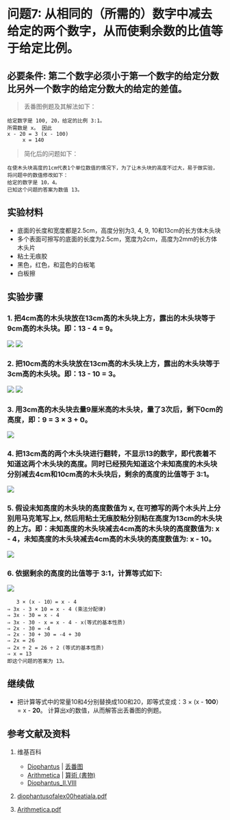# 问题7: 从相同的（所需的）数字中减去给定的两个数字，从而使剩余数的比值等于给定比例。

## 必要条件: 第二个数字必须小于第一个数字的给定分数比另外一个数字的给定分数大的给定的差值。

> 丢番图例题及其解法如下：
>  
	给定数字是 100, 20，给定的比例 3:1。
	所需数是 x。 因此 
	x - 20 = 3 (x - 100)
	     x = 140

> 简化后的问题如下：
>  
	在使木头块高度的1cm代表1个单位数值的情况下，为了让木头块的高度不过大，易于做实验，将问题中的数值修改如下：
	给定的数字是 10，4。
	已知这个问题的答案为数值 13。

## 实验材料

- 底面的长度和宽度都是2.5cm，高度分别为3, 4, 9, 10和13cm的长方体木头块
- 多个表面可擦写的底面的长度为2.5cm，宽度为2cm，高度为2mm的长方体木头片
- 粘土无痕胶
- 黑色，红色，和蓝色的白板笔
- 白板擦

## 实验步骤

### 1. 把4cm高的木头块放在13cm高的木头块上方，露出的木头块等于9cm高的木头块。即：13 - 4 = 9。
![](/images/函数和极限/丢番图的《算术》中典型的推演实验/卷1/问题7/1a1_1.jpg)
![](/images/函数和极限/丢番图的《算术》中典型的推演实验/卷1/问题7/1a1_2.jpg)

### 2. 把10cm高的木头块放在13cm高的木头块上方，露出的木头块等于3cm高的木头块。即：13 - 10 = 3。
![](/images/函数和极限/丢番图的《算术》中典型的推演实验/卷1/问题7/1a2_1.jpg)
![](/images/函数和极限/丢番图的《算术》中典型的推演实验/卷1/问题7/1a2_2.jpg)

### 3. 用3cm高的木头块去量9厘米高的木头块，量了3次后，剩下0cm的高度，即：9 = 3 × 3 + 0。
![](/images/函数和极限/丢番图的《算术》中典型的推演实验/卷1/问题7/1a3.jpg)

### 4. 把13cm高的两个木头块进行翻转，不显示13的数字，即代表着不知道这两个木头块的高度。同时已经预先知道这个未知高度的木头块分别减去4cm和10cm高的木头块后，剩余的高度的比值等于 3:1。
![](/images/函数和极限/丢番图的《算术》中典型的推演实验/卷1/问题7/1a4.jpg)

### 5. 假设未知高度的木头块的高度数值为 x, 在可擦写的两个木头片上分别用马克笔写上x, 然后用粘土无痕胶粘分别粘在高度为13cm的木头块的上方。即：未知高度的木头块减去4cm高的木头块的高度数值为: x - 4，未知高度的木头块减去4cm高的木头块的高度数值为: x - 10。
![](/images/函数和极限/丢番图的《算术》中典型的推演实验/卷1/问题7/1a5.jpg)

### 6. 依据剩余的高度的比值等于 3:1，计算等式如下: 
![](/images/函数和极限/丢番图的《算术》中典型的推演实验/卷1/问题7/1a6.jpg)

	   3 × (x - 10）= x - 4
	⇒ 3x - 3 × 10 = x - 4 (乘法分配律)
	⇒ 3x - 30 = x - 4
	⇒ 3x - 30 - x = x - 4 - x(等式的基本性质)
	⇒ 2x - 30 = -4
	⇒ 2x - 30 + 30 = -4 + 30
	⇒ 2x = 26
	⇒ 2x ÷ 2 = 26 ÷ 2 (等式的基本性质) 
	⇒ x = 13
	即这个问题的答案为 13。

## 继续做

- 把计算等式中的常量10和4分别替换成100和20，即等式变成：3 × (x - **100**）= x - **20**。 计算出x的数值，从而解答出丢番图的例题。

## 参考文献及资料

1. 维基百科
	- [Diophantus](https://en.wikipedia.org/wiki/Diophantus) | [丢番图](https://zh.wikipedia.org/wiki/丢番图) 
	- [Arithmetica](https://en.wikipedia.org/wiki/Arithmetica) | [算術 (書物)](https://ja.wikipedia.org/wiki/%E7%AE%97%E8%A1%93_(%E6%9B%B8%E7%89%A9)) 
	- [Diophantus_II.VIII](https://en.wikipedia.org/wiki/Diophantus_II.VIII) 

2. [diophantusofalex00heatiala.pdf](https://archive.org/download/diophantusofalex00heatiala/diophantusofalex00heatiala.pdf) 
3. [Arithmetica.pdf](https://staff.um.edu.mt/jmus1/Diophantus.pdf) 



